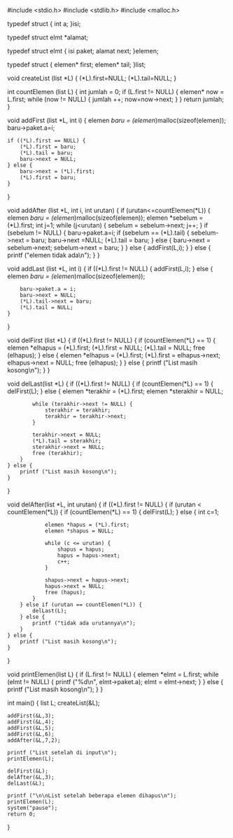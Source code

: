 #include <stdio.h>
#include <stdlib.h>
#include <malloc.h>

typedef struct {
	int a;
}isi;

typedef struct elmt *alamat;

typedef struct elmt {
	isi paket;
	alamat next;
}elemen;

typedef struct {
	elemen* first;
	elemen* tail;
}list;

void createList (list *L) {
	(*L).first=NULL;
	(*L).tail=NULL;
}

int countElemen (list L) {
	int jumlah = 0;
	if (L.first != NULL) {
		elemen* now = L.first;
		while (now != NULL) {
			jumlah ++;
			now=now->next;
		}
	}
	return jumlah;
}

void addFirst (list *L, int i) {
	elemen *baru = (elemen*)malloc(sizeof(elemen));
	baru->paket.a=i;
	
	if ((*L).first == NULL) {
		(*L).first = baru;
		(*L).tail = baru;
		baru->next = NULL;
	} else {
		baru->next = (*L).first;
		(*L).first = baru;
	}
}

void addAfter (list *L, int i, int urutan) {
	if (urutan<=countElemen(*L)) {
		elemen *baru = (elemen*)malloc(sizeof(elemen));
		elemen *sebelum = (*L).first;
		int j=1;
		while (j<urutan) {
			sebelum = sebelum->next;
			j++;
		}
		if (sebelum != NULL) {
			baru->paket.a=i;
			if (sebelum == (*L).tail) {
				sebelum->next = baru;
				baru->next =NULL;
				(*L).tail = baru;
			} else {
				baru->next = sebelum->next;
				sebelum->next = baru;
			}
		} else {
			addFirst(L,i);
		}
	} else {
		printf ("elemen tidak ada\n");
	}
}

void addLast (list *L, int i) {
	if ((*L).first != NULL) {
		addFirst(L,i);
	} else {
		elemen *baru = (elemen*)malloc(sizeof(elemen));
		
		baru->paket.a = i;
		baru->next = NULL;
		(*L).tail->next = baru;
		(*L).tail = NULL;
	}
}

void delFirst (list *L) {
	if ((*L).first != NULL) {
		if (countElemen(*L) == 1) {
			elemen *elhapus = (*L).first;
			(*L).first = NULL;
			(*L).tail = NULL;
			free (elhapus);
		} else {
			elemen *elhapus = (*L).first;
			(*L).first = elhapus->next;
			elhapus->next = NULL;
			free (elhapus);
		}
	} else {
		printf ("List masih kosong\n");
	}
}

void delLast(list *L) {
	if ((*L).first != NULL) {
		if (countElemen(*L) == 1) {
			delFirst(L);
		} else {
			elemen *terakhir = (*L).first;
			elemen *sterakhir = NULL;
			
			while (terakhir->next != NULL) {
				sterakhir = terakhir;
				terakhir = terakhir->next;
			}
			
			terakhir->next = NULL;
			(*L).tail = sterakhir;
			sterakhir->next = NULL;
			free (terakhir);
		}
	} else {
		printf ("List masih kosong\n");
	}
}

void delAfter(list *L, int urutan) {
	if ((*L).first != NULL) {
		if (urutan < countElemen(*L)) {
			if (countElemen(*L) == 1) {
				delFirst(L);
			} else {
				int c=1;
				
				elemen *hapus = (*L).first;
				elemen *shapus = NULL;
				
				while (c <= urutan) {
					shapus = hapus;
					hapus = hapus->next;
					c++;
				}
				
				shapus->next = hapus->next;
				hapus->next = NULL;
				free (hapus);
			}
		} else if (urutan == countElemen(*L)) {
			delLast(L);
		} else {
			printf ("tidak ada urutannya\n");
		}
	} else {
		printf ("List masih kosong\n");
	}
}

void printElemen(list L) {
	if (L.first != NULL) {
		elemen *elmt = L.first;
		while (elmt != NULL) {
			printf ("%d\n", elmt->paket.a);
			elmt = elmt->next;
		}
	} else {
		printf ("List masih kosong\n");
	}
}

int main() {
	list L;
	createList(&L);
	
	addFirst(&L,3);
	addFirst(&L,4);
	addFirst(&L,5);
	addFirst(&L,6);
	addAfter(&L,7,2);
	
	printf ("List setelah di input\n");
	printElemen(L);
	
	delFirst(&L);
	delAfter(&L,3);
	delLast(&L);
	
	printf ("\n\nList setelah beberapa elemen dihapus\n");
	printElemen(L);
	system("pause");
	return 0;
}
